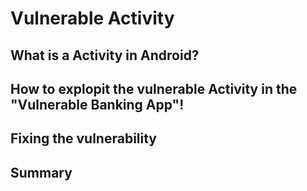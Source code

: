 # Vulnerable Activity


## What is a Activity in Android?

## How to explopit the vulnerable Activity in the "Vulnerable Banking App"!

## Fixing the vulnerability

## Summary